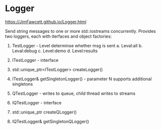 # Logger

https://JimFawcett.github.io/Logger.html

Send string messages to one or more std::iostreams concurrently.
Provides two loggers, each with iterfaces and object factories:
1. TestLogger<Level> - Level determinse whether msg is sent
  a. Leval:all
  b. Leval:debug
  c. Level:demo
  d. Level:results
2. ITestLogger - interface
3. std::unique_ptr<ITestLogger<L>> createLogger()
4. ITestLogger<L>& getSingletonLogger<N>() - parameter N supports additional singletons
  
5. QTestLogger<Level> - writes to queue, child thread writes to streams
6. IQTestLogger - interface
7. std::unique_ptr<IQTestLogger> createQLogger()
8. IQTestLogger<L>& getSingletonQLogger<N>()
  

